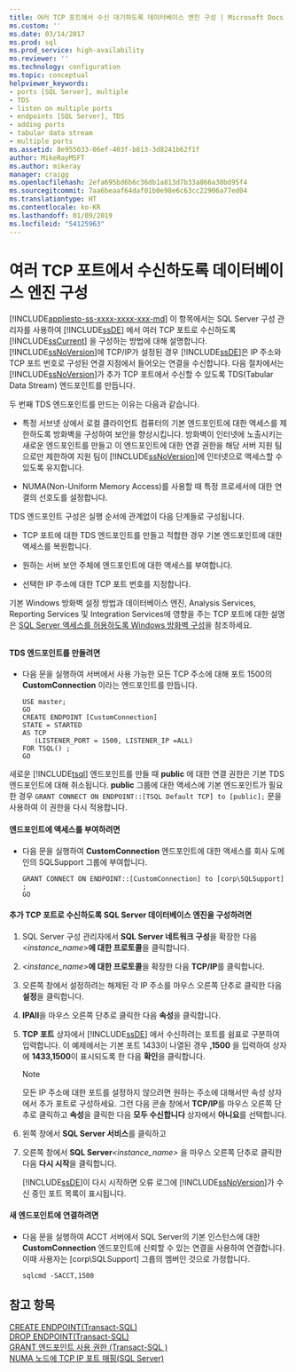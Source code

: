 ```yaml
---
title: 여러 TCP 포트에서 수신 대기하도록 데이터베이스 엔진 구성 | Microsoft Docs
ms.custom: ''
ms.date: 03/14/2017
ms.prod: sql
ms.prod_service: high-availability
ms.reviewer: ''
ms.technology: configuration
ms.topic: conceptual
helpviewer_keywords:
- ports [SQL Server], multiple
- TDS
- listen on multiple ports
- endpoints [SQL Server], TDS
- adding ports
- tabular data stream
- multiple ports
ms.assetid: 8e955033-06ef-403f-b813-3d8241b62f1f
author: MikeRayMSFT
ms.author: mikeray
manager: craigg
ms.openlocfilehash: 2efa695bd6b6c36db1a813d7b33a866a30bd95f4
ms.sourcegitcommit: 7aa6beaaf64daf01b0e98e6c63cc22906a77ed04
ms.translationtype: HT
ms.contentlocale: ko-KR
ms.lasthandoff: 01/09/2019
ms.locfileid: "54125963"
---
```

# <a name="configure-the-database-engine-to-listen-on-multiple-tcp-ports"></a>여러 TCP 포트에서 수신하도록 데이터베이스 엔진 구성
[!INCLUDE[appliesto-ss-xxxx-xxxx-xxx-md](../../includes/appliesto-ss-xxxx-xxxx-xxx-md.md)]
  이 항목에서는 SQL Server 구성 관리자를 사용하여 [!INCLUDE[ssDE](../../includes/ssde-md.md)] 에서 여러 TCP 포트로 수신하도록 [!INCLUDE[ssCurrent](../../includes/sscurrent-md.md)] 을 구성하는 방법에 대해 설명합니다. [!INCLUDE[ssNoVersion](../../includes/ssnoversion-md.md)]에 TCP/IP가 설정된 경우 [!INCLUDE[ssDE](../../includes/ssde-md.md)]은 IP 주소와 TCP 포트 번호로 구성된 연결 지점에서 들어오는 연결을 수신합니다. 다음 절차에서는 [!INCLUDE[ssNoVersion](../../includes/ssnoversion-md.md)]가 추가 TCP 포트에서 수신할 수 있도록 TDS(Tabular Data Stream) 엔드포인트를 만듭니다.  
  
 두 번째 TDS 엔드포인트를 만드는 이유는 다음과 같습니다.  
  
-   특정 서브넷 상에서 로컬 클라이언트 컴퓨터의 기본 엔드포인트에 대한 액세스를 제한하도록 방화벽을 구성하여 보안을 향상시킵니다. 방화벽이 인터넷에 노출시키는 새로운 엔드포인트를 만들고 이 엔드포인트에 대한 연결 권한을 해당 서버 지원 팀으로만 제한하여 지원 팀이 [!INCLUDE[ssNoVersion](../../includes/ssnoversion-md.md)]에 인터넷으로 액세스할 수 있도록 유지합니다.  
  
-   NUMA(Non-Uniform Memory Access)를 사용할 때 특정 프로세서에 대한 연결의 선호도를 설정합니다.  
  
 TDS 엔드포인트 구성은 실행 순서에 관계없이 다음 단계들로 구성됩니다.  
  
-   TCP 포트에 대한 TDS 엔드포인트를 만들고 적합한 경우 기본 엔드포인트에 대한 액세스를 복원합니다.  
  
-   원하는 서버 보안 주체에 엔드포인트에 대한 액세스를 부여합니다.  
  
-   선택한 IP 주소에 대한 TCP 포트 번호를 지정합니다.  
  
 기본 Windows 방화벽 설정 방법과 데이터베이스 엔진, Analysis Services, Reporting Services 및 Integration Services에 영향을 주는 TCP 포트에 대한 설명은 [SQL Server 액세스를 허용하도록 Windows 방화벽 구성](../../sql-server/install/configure-the-windows-firewall-to-allow-sql-server-access.md)을 참조하세요.  
  
##  <a name="SSMSProcedure"></a>  
  
#### <a name="to-create-a-tds-endpoint"></a>TDS 엔드포인트를 만들려면  
  
-   다음 문을 실행하여 서버에서 사용 가능한 모든 TCP 주소에 대해 포트 1500의 **CustomConnection** 이라는 엔드포인트를 만듭니다.  
  
    ```  
    USE master;  
    GO  
    CREATE ENDPOINT [CustomConnection]  
    STATE = STARTED  
    AS TCP  
       (LISTENER_PORT = 1500, LISTENER_IP =ALL)  
    FOR TSQL() ;  
    GO  
    ```  
  
 새로운 [!INCLUDE[tsql](../../includes/tsql-md.md)] 엔드포인트를 만들 때 **public** 에 대한 연결 권한은 기본 TDS 엔드포인트에 대해 취소됩니다. **public** 그룹에 대한 액세스에 기본 엔드포인트가 필요한 경우 `GRANT CONNECT ON ENDPOINT::[TSQL Default TCP] to [public];` 문을 사용하여 이 권한을 다시 적용합니다.  
  
#### <a name="to-grant-access-to-the-endpoint"></a>엔드포인트에 액세스를 부여하려면  
  
-   다음 문을 실행하여 **CustomConnection** 엔드포인트에 대한 액세스를 회사 도메인의 SQLSupport 그룹에 부여합니다.  
  
    ```  
    GRANT CONNECT ON ENDPOINT::[CustomConnection] to [corp\SQLSupport] ;  
    GO  
    ```  
  
#### <a name="to-configure-the-sql-server-database-engine-to-listen-on-an-additional-tcp-port"></a>추가 TCP 포트로 수신하도록 SQL Server 데이터베이스 엔진을 구성하려면  
  
1.  SQL Server 구성 관리자에서 **SQL Server 네트워크 구성**을 확장한 다음 _<instance_name>_**에 대한 프로토콜**을 클릭합니다.  
  
2.  _<instance_name>_**에 대한 프로토콜**을 확장한 다음 **TCP/IP**를 클릭합니다.  
  
3.  오른쪽 창에서 설정하려는 해제된 각 IP 주소를 마우스 오른쪽 단추로 클릭한 다음 **설정**을 클릭합니다.  
  
4.  **IPAll**을 마우스 오른쪽 단추로 클릭한 다음 **속성**을 클릭합니다.  
  
5.  **TCP 포트** 상자에서 [!INCLUDE[ssDE](../../includes/ssde-md.md)] 에서 수신하려는 포트를 쉼표로 구분하여 입력합니다. 이 예제에서는 기본 포트 1433이 나열된 경우 **,1500** 을 입력하여 상자에 **1433,1500**이 표시되도록 한 다음 **확인**을 클릭합니다.  
  
    > [!NOTE]  
    >  모든 IP 주소에 대한 포트를 설정하지 않으려면 원하는 주소에 대해서만 속성 상자에서 추가 포트로 구성하세요. 그런 다음 콘솔 창에서 **TCP/IP**를 마우스 오른쪽 단추로 클릭하고 **속성**을 클릭한 다음 **모두 수신합니다** 상자에서 **아니요**를 선택합니다.  
  
6.  왼쪽 창에서 **SQL Server 서비스**를 클릭하고  
  
7.  오른쪽 창에서 **SQL Server**_<instance_name>_ 을 마우스 오른쪽 단추로 클릭한 다음 **다시 시작**을 클릭합니다.  
  
     [!INCLUDE[ssDE](../../includes/ssde-md.md)]이 다시 시작하면 오류 로그에 [!INCLUDE[ssNoVersion](../../includes/ssnoversion-md.md)]가 수신 중인 포트 목록이 표시됩니다.  
  
#### <a name="to-connect-to-the-new-endpoint"></a>새 엔드포인트에 연결하려면  
  
-   다음 문을 실행하여 ACCT 서버에서 SQL Server의 기본 인스턴스에 대한 **CustomConnection** 엔드포인트에 신뢰할 수 있는 연결을 사용하여 연결합니다. 이때 사용자는 [corp\SQLSupport] 그룹의 멤버인 것으로 가정합니다.  
  
    ```  
    sqlcmd -SACCT,1500  
    ```  
  
## <a name="see-also"></a>참고 항목  
 [CREATE ENDPOINT&#40;Transact-SQL&#41;](../../t-sql/statements/create-endpoint-transact-sql.md)   
 [DROP ENDPOINT&#40;Transact-SQL&#41;](../../t-sql/statements/drop-endpoint-transact-sql.md)   
 [GRANT 엔드포인트 사용 권한 &#40;Transact-SQL &#41;](../../t-sql/statements/grant-endpoint-permissions-transact-sql.md)   
 [NUMA 노드에 TCP IP 포트 매핑&#40;SQL Server&#41;](../../database-engine/configure-windows/map-tcp-ip-ports-to-numa-nodes-sql-server.md)  
  
  
